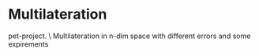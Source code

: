 # Multilateration
pet-project. \ Multilateration in n-dim space with different errors and some expirements
